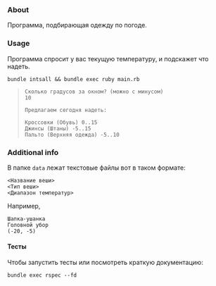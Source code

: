 ### About
Программа, подбирающая одежду по погоде.

### Usage
Программа спросит у вас текущую температуру, и подскажет что надеть.
```
bundle intsall && bundle exec ruby main.rb
```

> ```
> Сколько градусов за окном? (можно с минусом)
> 10
>
> Предлагаем сегодня надеть:
>
> Кроссовки (Обувь) 0..15
> Джинсы (Штаны) -5..15
> Пальто (Верхняя одежда) -5..10
> ```
### Additional info

В папке `data` лежат текстовые файлы вот в таком формате:
```
<Название веши>
<Тип веши>
<Диапазон температур>
```
Например,
```
Шапка-ушанка
Головной убор
(-20, -5)
```
#### Тесты
Чтобы запустить тесты или посмотреть краткую документацию:
```
bundle exec rspec --fd
```
